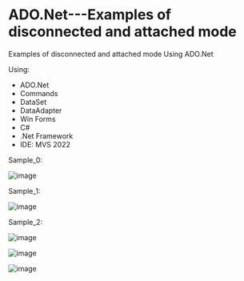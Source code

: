 # ADO.Net---Examples of disconnected and attached mode
Examples of disconnected and attached mode Using ADO.Net 

Using:
- ADO.Net
- Commands
- DataSet
- DataAdapter
- Win Forms
- C#
- .Net Framework
- IDE: MVS 2022

Sample_0:

![image](https://github.com/user-attachments/assets/abfe709b-6a7e-4475-965a-22fcf88a1dba)


Sample_1:

![image](https://github.com/user-attachments/assets/5abd0e6b-f3d5-4682-826c-29c86c352625)

Sample_2:

![image](https://github.com/user-attachments/assets/9e3457a0-3a10-4d6e-abcb-48a0060337d3)

![image](https://github.com/user-attachments/assets/2ba27f22-219b-4525-a4a8-4468430ba2a0)

![image](https://github.com/user-attachments/assets/b63cf22c-b626-4f36-a127-27f2541c2366)
